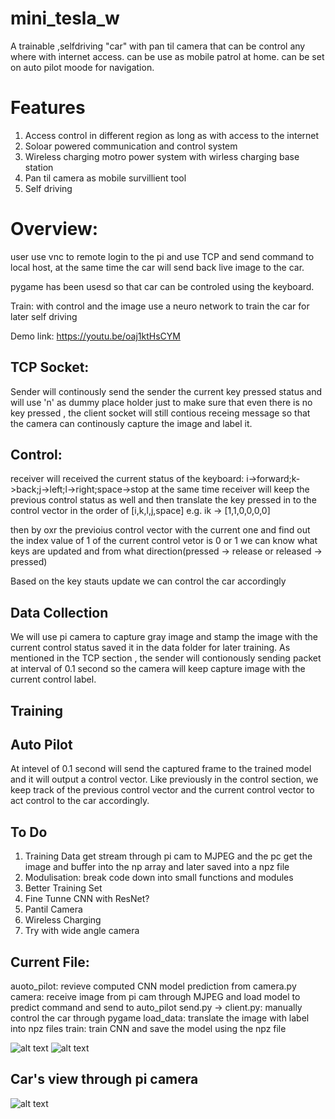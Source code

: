 # mini_tesla_w
A trainable ,selfdriving "car" with pan til camera that can be control any where with internet access.
can be use as mobile patrol at home.
can be set on auto pilot moode for navigation.

# Features
1. Access control in different region as long as with access to the internet
2. Soloar powered communication and control system
3. Wireless charging motro power system with wirless charging base station
4. Pan til camera as mobile survillient tool
5. Self driving

# Overview:
user use vnc to remote login to the pi and use TCP and send command to local host, at the same time 
the car will send back live image to the car.

pygame has been usesd so that car can be controled using the keyboard.


Train: 
with control and the image use a neuro network to train the car for later self driving


Demo link:
https://youtu.be/oaj1ktHsCYM

## TCP Socket:
Sender will continously send the sender the current key pressed status and will use 'n' as dummy place holder just to make sure that even there is no key pressed , the client socket will still contious receing message so that the camera can continously capture the image and label it.



## Control:
receiver will received the current status of the keyboard:
i->forward;k->back;j->left;l->right;space->stop
at the same time receiver will keep the previous control status as well
and then translate the key pressed in to the control vector in the order of [i,k,l,j,space]
e.g. ik -> [1,1,0,0,0,0]

then by oxr the previoius control vector with the current one and find out the index value of 1 of the current control vetor is 0 or 1 we can know what keys are updated and from what direction(pressed -> release or released -> pressed)

Based on the key stauts update we can control the car accordingly

## Data Collection
We will use pi camera to capture gray image and stamp the image with the current control status saved it in the data folder for later training.
As mentioned in the TCP section , the sender will contionously sending packet at interval of 0.1 second so the camera will keep capture image with the current control label.

## Training

## Auto Pilot
At intevel of 0.1 second will send the captured frame to the trained model and it will output a control vector.
Like previously in the control section, we keep track of the previous control vector and the current control vector to act control to the car accordingly.


## To Do
1. Training Data get stream through pi cam to MJPEG and the pc get the image and buffer into the np array and later saved into a npz file
2. Modulisation: break code down into small functions and modules
3. Better Training Set
4. Fine Tunne CNN with ResNet?
5. Pantil Camera
6. Wireless Charging
7. Try with wide angle camera

## Current File:
auoto_pilot: revieve computed CNN model prediction from camera.py
camera: receive image from pi cam through MJPEG and load model to predict command and send to auto_pilot
send.py -> client.py: manually control the car through pygame
load_data: translate the image with label into npz files 
train: train CNN and save the model using the npz file








![alt text](./image/car1.jpeg)
![alt text](./image/car2.jpeg)
## Car's view through pi camera
![alt text](./image/view.jpg)



